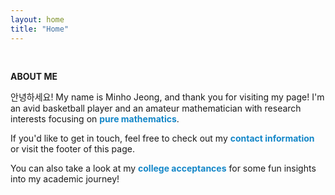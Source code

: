 ```yaml
---
layout: home
title: "Home"
---
```


<p><br></p>
<p style="line-height:1.2"><strong>ABOUT ME</strong></p>
<p>안녕하세요! My name is Minho Jeong, and thank you for visiting my page! I'm an avid basketball player and an amateur mathematician with research interests focusing on <strong><a href="https://imgs.xkcd.com/comics/purity.png" style="text-decoration-line: none"><font color="#1487C8">pure mathematics</font></a></strong>.</p>

<p>If you'd like to get in touch, feel free to check out my <strong><a href="https://mino-jeong.github.io/contact" style="text-decoration-line: none"><font color="#1487C8">contact information</font></a></strong> or visit the footer of this page.</p>

<p>You can also take a look at my <strong><a href="https://mino-jeong.github.io/acceptances" style="text-decoration-line: none"><font color="#1487C8">college acceptances</font></a></strong> for some fun insights into my academic journey!</p>
